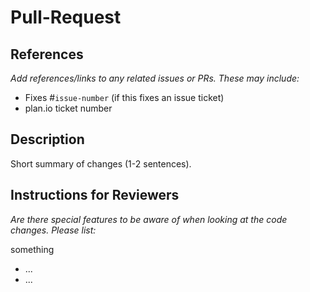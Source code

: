 # Pull-Request

## References

*Add references/links to any related issues or PRs. These may include:*

- Fixes #`issue-number` (if this fixes an issue ticket)
- plan.io ticket number

## Description

Short summary of changes (1-2 sentences).

## Instructions for Reviewers

*Are there special features to be aware of when looking at the code changes. Please list:*

something

- ...
- ...